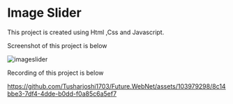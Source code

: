 <h1> Image Slider</h1>

<p> This project is created using Html ,Css and Javascript.</p>

<p>Screenshot of this project is below </p>

![imageslider](https://github.com/Tusharjoshi1703/Future.WebNet/assets/103979298/3ad1b425-e84a-4ffa-b8bc-298e44a314d2)



<p>Recording of this project is  below</p>




https://github.com/Tusharjoshi1703/Future.WebNet/assets/103979298/8c14bbe3-7df4-4dde-b0dd-f0a85c6a5ef7

